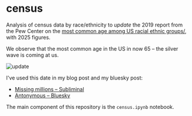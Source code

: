 # census
Analysis of census data by race/ethnicity to *update* the 2019 report from the Pew Center on the [most common age among US racial ethnic groups/](https://www.pewresearch.org/short-reads/2019/07/30/most-common-age-among-us-racial-ethnic-groups/), with 2025 figures.

We observe that the most common age in the US in now 65 – the silver wave is coming at us.

![update](.assets/Total-US-population-by-Age-and-Characteristics-in-December-2024-A-Islegen-Wojdyla.jpg)

I've used this date in my blog post and my bluesky post:
* [Missing millions – Subliminal](http://antoine.wojdyla.fr/blog/2025/01/07/missing-millions/)
* [Antonymous – Bluesky](https://bsky.app/profile/antonymous.bsky.social/post/3lbuprrxg7s2v)

The main component of this repository is the `census.ipynb` notebook.